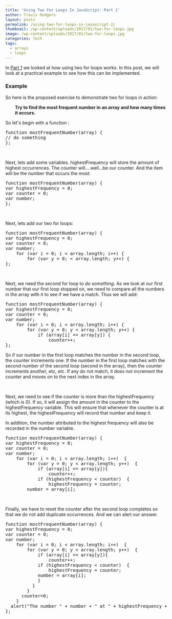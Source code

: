 ```yaml
---
title: 'Using Two For Loops In JavaScript: Part 2'
author: Travis Rodgers
layout: posts
permalink: /using-two-for-loops-in-javascript-2/
thumbnail: /wp-content/uploads/2017/01/two-for-loops.jpg
image: /wp-content/uploads/2017/01/two-for-loops.jpg
categories: Tech
tags:
  - arrays
  - loops
---
```

In <a href="http://pursuingthetech.com/using-two-for-loops-in-javascript-1/" target="_blank">Part 1</a> we looked at how using two for loops works. In this post, we will look at a practical example to see how this can be implemented.

### Example

So here is the proposed exercise to demonstrate two for loops in action:

<p style="padding-left: 30px;">
  <strong>Try to find the most frequent number in an array and how many times it occurs.</strong>
</p>

So let's begin with a function :

<pre class="whitespace-before:1 whitespace-after:1 lang:default decode:true">function mostFrequentNumber(array) {
// do something
};</pre>

&nbsp;

Next, lets add some variables. highestFrequency will store the amount of highest occurrences. The counter will&#8230;.well&#8230;be our counter. And the item will be the number that occurs the most:

<pre class="whitespace-before:1 whitespace-after:1 lang:default decode:true">function mostFrequentNumber(array) {
var highestFrequency = 0;  
var counter = 0; 
var number;
};</pre>

&nbsp;

Next, lets add our two for loops:

<pre class="whitespace-before:1 whitespace-after:1 lang:default decode:true">function mostFrequentNumber(array) {
var highestFrequency = 0;  
var counter = 0; 
var number;
    for (var i = 0; i < array.length; i++) {  
        for (var y = 0; < array.length; y++) {  
};</pre>

&nbsp;

Next, we need the second for loop to _do something_. As we look at our first number that our first loop stopped on, we need to compare all the numbers in the array with it to see if we have a match. Thus we will add:

<pre class="lang:default decode:true">function mostFrequentNumber(array) {
var highestFrequency = 0;  
var counter = 0; 
var number;
    for (var i = 0; i < array.length; i++) {  
        for (var y = 0; y < array.length; y++) {  
            if (array[i] == array[y]) {  
                counter++;  
};</pre>

So if our number in the first loop matches the number in the second loop, the counter increments one. If the number in the first loop matches with the second number of the second loop (second in the array), then the counter increments another, etc, etc. If any do not match, it does not increment the counter and moves on to the next index in the array.

&nbsp;

Next, we need to see if the counter is more than the highestFrequency (which is 0). If so, it will assign the amount in the counter to the highestFrequency variable. This will ensure that whenever the counter is at its highest, the highestFrequency will record that number and keep it.

In addition, the number attributed to the highest frequency will also be recorded in the number variable.

<pre class="whitespace-before:1 whitespace-after:1 lang:default decode:true">function mostFrequentNumber(array) {
var highestFrequency = 0;  
var counter = 0; 
var number;
    for (var i = 0; i < array.length; i++)  {  
        for (var y = 0; y < array.length; y++)  {  
            if (array[i] == array[y]){  
                counter++;  
            if (highestFrequency < counter)  {  
                highestFrequency = counter;
		number = array[i]; 
</pre>

&nbsp;

Finally, we have to reset the counter after the second loop completes so that we do not add duplicate occurrences. And we can alert our answer.

<pre class="whitespace-before:1 whitespace-after:1 lang:default decode:true">function mostFrequentNumber(array) {
var highestFrequency = 0;  
var counter = 0; 
var number;
    for (var i = 0; i < array.length; i++)  {  
        for (var y = 0; y < array.length; y++)  {  
            if (array[i] == array[y]){  
                counter++;  
            if (highestFrequency < counter)  {  
                highestFrequency = counter;
	        number = array[i];   
            }  
          }
        }  
      counter=0;
    }  
  alert("The number " + number + " at " + highestFrequency + " times!");
};</pre>
